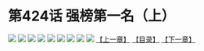 # 第424话 强榜第一名（上）
![](https://mhpic.xiaomingtaiji.net/comic/D/斗破苍穹拆分版/424话/1.jpg-zymk.middle.webp)
![](https://mhpic.xiaomingtaiji.net/comic/D/斗破苍穹拆分版/424话/2.jpg-zymk.middle.webp)
![](https://mhpic.xiaomingtaiji.net/comic/D/斗破苍穹拆分版/424话/3.jpg-zymk.middle.webp)
![](https://mhpic.xiaomingtaiji.net/comic/D/斗破苍穹拆分版/424话/4.jpg-zymk.middle.webp)
![](https://mhpic.xiaomingtaiji.net/comic/D/斗破苍穹拆分版/424话/5.jpg-zymk.middle.webp)
![](https://mhpic.xiaomingtaiji.net/comic/D/斗破苍穹拆分版/424话/6.jpg-zymk.middle.webp)
![](https://mhpic.xiaomingtaiji.net/comic/D/斗破苍穹拆分版/424话/7.jpg-zymk.middle.webp)
![](https://mhpic.xiaomingtaiji.net/comic/D/斗破苍穹拆分版/424话/8.jpg-zymk.middle.webp)
![](https://mhpic.xiaomingtaiji.net/comic/D/斗破苍穹拆分版/424话/9.jpg-zymk.middle.webp)
[【上一章】](./423.md)
[【目录】](./README.md)
[【下一章】](./425.md)
